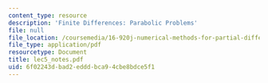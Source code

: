 ```yaml
---
content_type: resource
description: 'Finite Differences: Parabolic Problems'
file: null
file_location: /coursemedia/16-920j-numerical-methods-for-partial-differential-equations-sma-5212-spring-2003/6f02243dbad2edddbca94cbe8bdce5f1_lec5_notes.pdf
file_type: application/pdf
resourcetype: Document
title: lec5_notes.pdf
uid: 6f02243d-bad2-eddd-bca9-4cbe8bdce5f1
---
```

